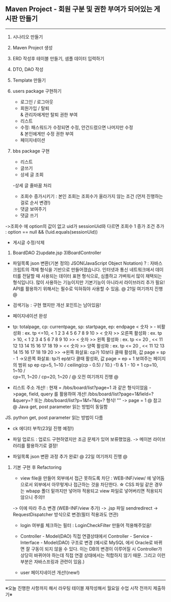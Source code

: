 **Maven Project - 회원 구분 및 권한 부여가 되어있는 게시판 만들기**
---
<hr>

1. 시나리오 만들기
2. Maven Project 생성
3. ERD 작성후 테이블 만들기, 샘플 데이터 입력하기
4. DTO, DAO 작성
5. Template 만들기
6. users package 구현하기
   - 로그인 / 로그아웃
   - 회원가입 / 탈퇴   
   & 관리자에게만 탈퇴 권한 부여
   - 리스트
   - 수정: 패스워드가 수정되면 수정, 안건드렸으면 나머지만 수정   
   & 본인에게만 수정 권한 부여
   - 페이지네이션
  
7. bbs package 구현
   - 리스트
   - 글쓰기
   - 상세 글 조회

   -상세 글 줄바꿈 처리
   - 조회수 증가시키기 : 본인 조회는 조회수가 올라가지 않는 조건
  (먼저 진행하는걸로 순서 변경!)
   - 댓글 보여주기
   - 댓글 쓰기

->조회수 에 option의 값이 없고 uid가 sessionUid와 다르면 
조회수 1 증가 조건 추가
: option == null && (!uid.equals(sessionUid))

   - 게시글 수정/삭제
   1) BoardDAO    2)update.jsp      3)BoardController

   - 파일목록 json 변환(기본 정의)
  JSON(JavaScript Object Notation) ?
  : 자바스크립트의 객체 형식을 기반으로 만들어졌습니다.
  인터넷과 통신 네트워크에서 데이터를 전달할 때 사용되는 데이터 표현 형식으로, 심플하고 가벼워서 많이 채택되는 형식입니다.
  많이 사용하는 기능이지만 기본기능이 아니라서 라이브러리 추가 필요!
  API를 활용하기 위해서는 필수로 익혀줘야 사용할 수 있음.
@ 21일 여기까지 진행 @

   - 검색기능
   : 구현 했지만 개선 포인트는 남아있음!

   - 페이지네이션 완성
   - tp: totalpage, cp: currentpage, sp: startpage, ep: endpage
  < 숫자 > - 비활성화 
  : ex. tp <=10,  < 1 2 3 4 5 6 7 8 9 10 >
  < 숫자 >> 오른쪽 활성화
  : ex. tp > 10,  < 1 2 3 4 5 6 7 8 9 10 >>
  < 숫자 >> 왼쪽 활성화
  : ex. tp <= 20 ,  << 11 12 13 14 15 16 17 18 19 >
  << 숫자 >> 양쪽 활성화
  : ex. tp <= 20 ,  << 11 12 13 14 15 16 17 18 19 20 >>
      ->왼쪽 화살표: cp가 10보다 클때 활성화, 값 page = sp - 1
      ->오른쪽 화살표:  tp가 ep보다 클때 활성화, 값 page = ep + 1
      보여주는 페이지의 범위
                     sp             ep
      cp=5, 1~10     / ceiling(cp - 0.5) / 10.) -1) & 1 - 10 + 1
      cp=10, 1~10    /  
      cp=11, 1~20    / 
      cp=20, 1~20    / 
@ 오전 여기까지 진행 @

   - 리스트 주소 개선!
   : 현재 = /bbs/board/list?page=1 과 같은 형식이었음
   ->page, field, query 를 활용하여 개선!
   /bbs/board/list?page=1&field=?&query=? 또는 /bbs/board/list?p=1&f=?&q=? 형식!
   "" -> page = 1
@ 참고 @
Java
get, post parameter 읽는 방법이 동일함

JS. python
get, post parameter 읽는 방법이 다름

   - ck 에디터 부착(23일 진행 예정!)

   - 파일 업로드
   : 업로드 구현하였지만 조금 문제가 있어 보류했었음.
   -> 메이븐 라이브러리를 활용하기로 결정!


   - 파일목록 json 변환 과정 추가 완료!
  @ 22일 여기까지 진행 @

1. 기본 구현 후 Refactoring
   - view file을 만들어 외부에서 접근 못하도록 차단
   : WEB-INF/view/ 에 넣어둠으로서 외부에서 아무렇게나 접근하는 것을 차단한다.
   ☆ CSS 파일 같은 경우는 wbapp 폴더 밑까지만 넣어야 적용되고 view 파일로 넣어버리면 적용되지 않으니 주의!!

   -> 이에 따라 주소 변경 (WEB-INF/view 추가)
   -> .jsp 파일 sendredirect -> RequestDispatcher 방식으로 변경(필터 적용과도 연관)

   - login 여부를 체크하는 필터
  : LoginCheckFilter 만들어 적용해주었음!

   - Controller - Model(DAO) 직접 연결상태에서 
      Controller - Service - Interface - Model(DAO) 구조로 변경
   (예시로 MySQL 에서 Oracle로 바뀌면 잘 구동이 되지 않을 수 있다.
   이는 DB의 변경이 이루어질 시 Controller가 상당히 바뀌어야 하는데
   직접 연결 상태에서는 적합하지 않기 때문. 그리고 이런 부분은 자바스프링과 관련이 있음.)

   - user 페이지네이션 개선!(new!)

---


※오늘 진행한 사항까지 해서 라우팅 테이블 재작성해서 월요일 수업 시작 전까지 제출하기※